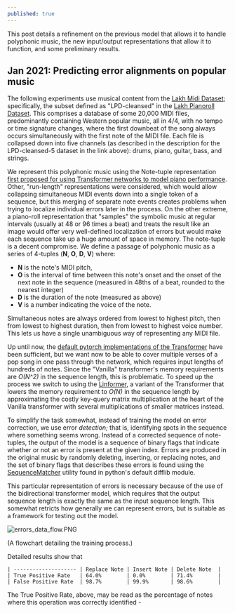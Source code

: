 ```yaml
---
published: true
---
```

This post details a refinement on the previous model that allows it to handle polyphonic music, the new input/output representations that allow it to function, and some preliminary results.

## Jan 2021: Predicting error alignments on popular music

The following experiments use musical content from the [Lakh Midi Dataset](https://colinraffel.com/projects/lmd/); specifically, the subset defined as "LPD-cleansed" in the [Lakh Pianoroll Dataset](https://salu133445.github.io/lakh-pianoroll-dataset/dataset). This comprises a database of some 20,000 MIDI files, predominantly containing Western popular music, all in 4/4, with no tempo or time signature changes, where the first downbeat of the song always occurs simultaneously with the first note of the MIDI file. Each file is collapsed down into five channels (as described in the description for the LPD-cleansed-5 dataset in the link above): drums, piano, guitar, bass, and strings.

We represent this polyphonic music using the Note-tuple representation [first proposed for using Transformer networks to model piano performance](https://nips2018creativity.github.io/doc/Transformer_NADE.pdf). Other, "run-length" representations were considered, which would allow collapsing simultaneous MIDI events down into a single token of a sequence, but this merging of separate note events creates problems when trying to localize individual errors later in the process. On the other extreme, a piano-roll representation that "samples" the symbolic music at regular intervals (usually at 48 or 96 times a beat) and treats the result like an image would offer very well-defined localization of errors but would make each sequence take up a huge amount of space in memory. The note-tuple is a decent compromise. We define a passage of polyphonic music as a series of 4-tuples (**N**, **O**, **D**, **V**) where:

- **N** is the note's MIDI pitch,
- **O** is the interval of time between this note's onset and the onset of the next note in the sequence (measured in 48ths of a beat, rounded to the nearest integer)
- **D** is the duration of the note (measured as above)
- **V** is a number indicating the voice of the note.

Simultaneous notes are always ordered from lowest to highest pitch, then from lowest to highest duration, then from lowest to highest voice number. This lets us have a single unambiguous way of representing any MIDI file.

Up until now, the [default pytorch implementations of the Transformer](https://pytorch.org/docs/stable/generated/torch.nn.Transformer.html) have been sufficient, but we want now to be able to cover multiple verses of a pop song in one pass through the network, which requires input lengths of hundreds of notes. Since the "Vanilla" transformer's memory requirements are _O(N^2)_ in the sequence length, this is problematic. To speed up the process we switch to using the [Linformer](https://github.com/lucidrains/linformer), a variant of the Transformer that lowers the memory requirement to _O(N)_ in the sequence length by approximating the costly key-query matrix multiplication at the heart of the Vanilla transformer with several multiplications of smaller matrices instead.

To simplify the task somewhat, instead of training the model on error correction, we use error _detection;_ that is, identifying spots in the sequence where something seems wrong. Instead of a corrected sequence of note-tuples, the output of the model is a sequence of binary flags that indicate whether or not an error is present at the given index. Errors are produced in the original music by randomly deleting, inserting, or replacing notes, and the set of binary flags that describes these errors is found using the [SequenceMatcher](https://docs.python.org/3/library/difflib.html) utility found in python's default difflib module.

This particular representation of errors is necessary because of the use of the bidirectional transformer model, which requires that the output sequence length is exactly the same as the input sequence length. This somewhat retricts how generally we can represent errors, but is suitable as a framework for testing out the model.

![errors_data_flow.PNG]({{site.baseurl}}/_posts/errors_data_flow.PNG)

(A flowchart detailing the training process.)

Detailed results show that


```
| -------------------- | Replace Note | Insert Note | Delete Note  |
| True Positive Rate   | 64.0%        | 0.0%        | 71.4%        |
| False Positive Rate  | 98.7%        | 99.9%       | 98.6%        |
```

The True Positive Rate, above, may be read as the percentage of notes where this operation was correctly identified -
